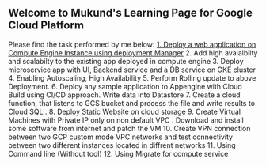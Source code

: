 ## Welcome to Mukund's Learning Page for Google Cloud Platform

Please find the task performed by me below:
[1. Deploy a web application on Compute Engine Instance using deployment Manager](../Task1/readme.md)
2. Add high avaialbilty and scalabilty to the existing app deployed in compute engine
3. Deploy microservice app with UI, Backend service and a DB service on GKE cluster
4. Enabling Autoscaling, High Availability
5. Perform Rolling update to above Deployment.
6. Deploy any sample application to Appengine with Cloud Build using CI/CD approach. Write data into Datastore
7. Create a cloud function, that listens to GCS bucket and process the file and write results to Cloud SQL .
8. Deploy Static Website on cloud storage
9. Create Virtual Machines with Private IP only on non default VPC . Download and install some software from internet and patch the VM
10. Create VPN connection between two GCP custom mode VPC networks and test connectivity between two different instances located in diffrent networks
11. Using Command line (Without tool)
12. Using Migrate for compute service

